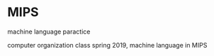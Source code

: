 # MIPS
machine language paractice

computer organization class spring 2019, machine language in MIPS
